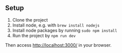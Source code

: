 

## Setup

1. Clone the project
1. Install node, e.g. with `brew install nodejs`
1. Install node packages by running `sudo npm install`
1. Run the project by `npm run dev`

Then access <a href="http://localhost:3000/">http://localhost:3000/</a> in your browser.
